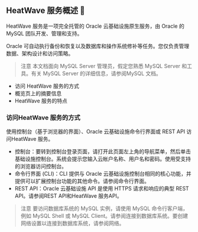 ## HeatWave 服务概述 🔗

HeatWave 服务是一项完全托管的 Oracle 云基础设施原生服务，由 Oracle 的 MySQL 团队开发、管理和支持。

Oracle 可自动执行备份和恢复以及数据库和操作系统修补等任务。您仅负责管理数据、架构设计和访问策略。

> 注意
> 本文档面向 MySQL Server 管理员，假定您熟悉 MySQL Server 和工具。有关 MySQL Server 的详细信息，请参阅MySQL 文档。

- 访问 HeatWave 服务的方式
- 概览页上的摘要信息
- HeatWave 服务的特点

### 访问HeatWave 服务的方式

使用控制台（基于浏览器的界面）、Oracle 云基础设施命令行界面或 REST API 访问HeatWave 服务。

- 控制台：要转到控制台登录页面，请打开此页面左上角的导航菜单，然后单击基础设施控制台。系统会提示您输入云帐户名称、用户名和密码。使用受支持的浏览器访问控制台。
- 命令行界面 (CLI)：CLI 提供与 Oracle 云基础设施控制台相同的核心功能，并提供可以扩展控制台功能的其他命令。请参阅命令行界面。
- REST API：Oracle 云基础设施 API 是使用 HTTPS 请求和响应的典型 REST API。请参阅REST API和HeatWave 服务API。

> 注意
> 要访问数据库系统的 MySQL 实例，请使用 MySQL 命令行客户端，例如 MySQL Shell 或 MySQL Client。请参阅连接到数据库系统。要创建网络设置以连接到数据库系统，请参阅网络。
